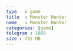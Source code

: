 ```yaml
---
type   : game
title  : Monster Hunter
name   : Monster Hunter
categories: [game]
telegram : 1089
size : 732 MB
---
```



